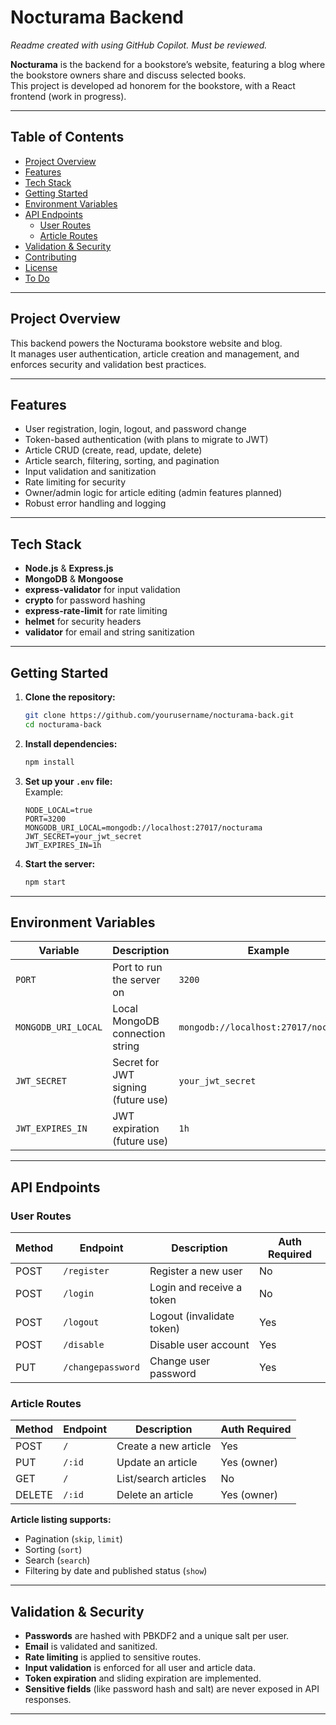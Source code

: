 # Nocturama Backend

_Readme created with using GitHub Copilot._
_Must be reviewed._

**Nocturama** is the backend for a bookstore’s website, featuring a blog where the bookstore owners share and discuss selected books.  
This project is developed ad honorem for the bookstore, with a React frontend (work in progress).

---

## Table of Contents

- [Project Overview](#project-overview)
- [Features](#features)
- [Tech Stack](#tech-stack)
- [Getting Started](#getting-started)
- [Environment Variables](#environment-variables)
- [API Endpoints](#api-endpoints)
  - [User Routes](#user-routes)
  - [Article Routes](#article-routes)
- [Validation & Security](#validation--security)
- [Contributing](#contributing)
- [License](#license)
- [To Do](#to-do)

---

## Project Overview

This backend powers the Nocturama bookstore website and blog.  
It manages user authentication, article creation and management, and enforces security and validation best practices.

---

## Features

- User registration, login, logout, and password change
- Token-based authentication (with plans to migrate to JWT)
- Article CRUD (create, read, update, delete)
- Article search, filtering, sorting, and pagination
- Input validation and sanitization
- Rate limiting for security
- Owner/admin logic for article editing (admin features planned)
- Robust error handling and logging

---

## Tech Stack

- **Node.js** & **Express.js**
- **MongoDB** & **Mongoose**
- **express-validator** for input validation
- **crypto** for password hashing
- **express-rate-limit** for rate limiting
- **helmet** for security headers
- **validator** for email and string sanitization

---

## Getting Started

1. **Clone the repository:**

   ```sh
   git clone https://github.com/yourusername/nocturama-back.git
   cd nocturama-back
   ```

2. **Install dependencies:**

   ```sh
   npm install
   ```

3. **Set up your `.env` file:**  
   Example:

   ```
   NODE_LOCAL=true
   PORT=3200
   MONGODB_URI_LOCAL=mongodb://localhost:27017/nocturama
   JWT_SECRET=your_jwt_secret
   JWT_EXPIRES_IN=1h
   ```

4. **Start the server:**
   ```sh
   npm start
   ```

---

## Environment Variables

| Variable            | Description                         | Example                               |
| ------------------- | ----------------------------------- | ------------------------------------- |
| `PORT`              | Port to run the server on           | `3200`                                |
| `MONGODB_URI_LOCAL` | Local MongoDB connection string     | `mongodb://localhost:27017/nocturama` |
| `JWT_SECRET`        | Secret for JWT signing (future use) | `your_jwt_secret`                     |
| `JWT_EXPIRES_IN`    | JWT expiration (future use)         | `1h`                                  |

---

## API Endpoints

### User Routes

| Method | Endpoint          | Description               | Auth Required |
| ------ | ----------------- | ------------------------- | ------------- |
| POST   | `/register`       | Register a new user       | No            |
| POST   | `/login`          | Login and receive a token | No            |
| POST   | `/logout`         | Logout (invalidate token) | Yes           |
| POST   | `/disable`        | Disable user account      | Yes           |
| PUT    | `/changepassword` | Change user password      | Yes           |

### Article Routes

| Method | Endpoint | Description          | Auth Required |
| ------ | -------- | -------------------- | ------------- |
| POST   | `/`      | Create a new article | Yes           |
| PUT    | `/:id`   | Update an article    | Yes (owner)   |
| GET    | `/`      | List/search articles | No            |
| DELETE | `/:id`   | Delete an article    | Yes (owner)   |

**Article listing supports:**

- Pagination (`skip`, `limit`)
- Sorting (`sort`)
- Search (`search`)
- Filtering by date and published status (`show`)

---

## Validation & Security

- **Passwords** are hashed with PBKDF2 and a unique salt per user.
- **Email** is validated and sanitized.
- **Rate limiting** is applied to sensitive routes.
- **Input validation** is enforced for all user and article data.
- **Token expiration** and sliding expiration are implemented.
- **Sensitive fields** (like password hash and salt) are never exposed in API responses.

---
